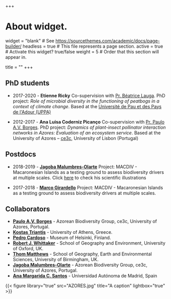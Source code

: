 +++
# About widget.
widget = "blank"  # See https://sourcethemes.com/academic/docs/page-builder/
headless = true  # This file represents a page section.
active = true  # Activate this widget? true/false
weight = 5  # Order that this section will appear in.

title = ""
+++



## PhD students

* 2017-2020 - **Etienne Ricky** Co-supervision with [Pr. Béatrice Lauga]("https://iprem.univ-pau.fr/fr/_plugins/mypage/mypage/content/lauga.html"). PhD project: _Role of microbial diversity in the functioning of peatbogs in a context of climate change_. Based at the [Université  de Pau et des Pays de l'Adour (UPPA)]("https://www.univ-pau.fr/")  

* 2012-2017 - **Ana Luisa Coderniz Picanço** Co-supervision with [Pr. Paulo A.V. Borges]("https://ce3c.ciencias.ulisboa.pt/team/IBBC"). PhD project: _Dynamics of plant-insect pollinator interaction networks in Azores: Evaluation of an ecosystem service_. Based at the University of Azores – [ce3c]("https://ce3c.ciencias.ulisboa.pt/index.php"), University of Lisbon (Portugal)

## Postdocs

* 2018-2019 - [**Jagoba Malumbres-Olarte**]("https://ce3c.ciencias.ulisboa.pt//member/jagoba") Project: MACDIV - Macaronesian Islands as a testing ground to assess biodiversity drivers at multiple scales. Click [here]("https://www.behance.net/jmalumbresolarte") to check his scientific illustrations 

* 2017-2018 - [**Marco Girardello**]("https://scholar.google.com/citations?user=yFZMqqkAAAAJ&hl=en") Project: MACDIV - Macaronesian Islands as a testing ground to assess biodiversity drivers at multiple scales. 

## Collaborators

* [**Paulo A.V. Borges**]("https://ce3c.ciencias.ulisboa.pt/member/paulo-a-v-borges") - Azorean Biodiversity Group, ce3c, University of Azores, Portugal.
* [**Kostas Triantis**]("https://kostastriantis.wordpress.com") - University of Athens, Greece.
* [**Pedro Cardoso**]("http://biodiversityresearch.org") - Museum of Helsinki, Finland.
* [**Robert J. Whittaker**]("https://www.geog.ox.ac.uk/staff/rwhittaker.html") - School of Geography and Environment, University of Oxford, UK.
* [**Thom Matthews**]("https://www.birmingham.ac.uk/staff/profiles/gees/matthews-tom.aspx") - School of Geography, Earth and Environmental Sciences, University of Birmingham, UK.
* [**Jagoba Malumbres-Olarte**]("https://ce3c.ciencias.ulisboa.pt//member/jagoba") - Azorean Biodiversity Group, ce3c, University of Azores, Portugal.
* [**Ana Margarida C. Santos**]("https://guidasanto1.wixsite.com/guida") -  Universidad Autónoma de Madrid, Spain

{{< figure library="true" src="AZORES.jpg" title="A caption" lightbox="true" >}}






